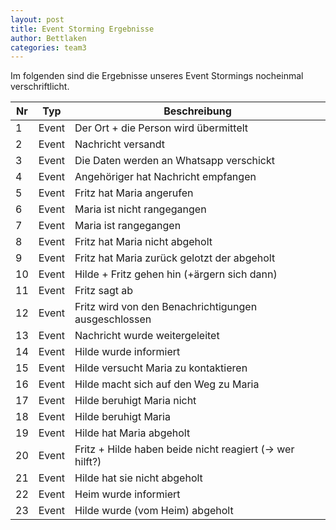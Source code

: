 ```yaml
---
layout: post
title: Event Storming Ergebnisse
author: Bettlaken
categories: team3
---
```


Im folgenden sind die Ergebnisse unseres Event Stormings nocheinmal verschriftlicht.

|Nr| Typ           | Beschreibung  |
|--|--------------|---------------|
|1| Event| Der Ort + die Person wird übermittelt|
|2| Event| Nachricht versandt|
|3| Event| Die Daten werden an Whatsapp verschickt|
|4| Event| Angehöriger hat Nachricht empfangen|
|5| Event| Fritz hat Maria angerufen|
|6| Event| Maria ist nicht rangegangen|
|7| Event| Maria ist rangegangen|
|8| Event| Fritz hat Maria nicht abgeholt|
|9| Event| Fritz hat Maria zurück gelotzt der abgeholt|
|10| Event| Hilde + Fritz gehen hin (+ärgern sich dann)|
|11| Event| Fritz sagt ab|
|12| Event| Fritz wird von den Benachrichtigungen ausgeschlossen|
|13| Event| Nachricht wurde weitergeleitet|
|14| Event| Hilde wurde informiert|
|15| Event| Hilde versucht Maria zu kontaktieren|
|16| Event| Hilde macht sich auf den Weg zu Maria|
|17| Event| Hilde beruhigt Maria nicht|
|18| Event| Hilde beruhigt Maria|
|19| Event| Hilde hat Maria abgeholt|
|20| Event| Fritz + Hilde haben beide nicht reagiert (-> wer hilft?)|
|21| Event| Hilde hat sie nicht abgeholt|
|22| Event| Heim wurde informiert|
|23| Event| Hilde wurde (vom Heim) abgeholt|

